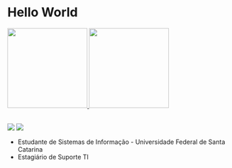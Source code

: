 # Hello World

<table>
  <a href="https://github.com/leehxd">
  <img height="180em" src="https://github-readme-stats.vercel.app/api?username=lukasresgalla&show_icons=true&theme=tokyonight&include_all_commits=true&count_private=true"/>
  <img height="180em" src="https://github-readme-stats.vercel.app/api/top-langs/?username=lukasresgalla&layout=compact&langs_count=6&theme=tokyonight"/>

</table>

<div> 
  <a href="https://www.instagram.com/resgalla/" target="_blank"><img src="https://img.shields.io/badge/-Instagram-%23E4405F?style=for-the-badge&logo=instagram&logoColor=white" target="_blank"></a>
  <a href="https://www.linkedin.com/in/lukasresgalla/" target="_blank"><img src="https://img.shields.io/badge/-LinkedIn-%230077B5?style=for-the-badge&logo=linkedin&logoColor=white" target="_blank"></a> 
</div>

</table>

- Estudante de Sistemas de Informação - Universidade Federal de Santa Catarina
- Estagiário de Suporte TI 
